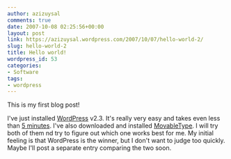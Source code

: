 ```yaml
---
author: azizuysal
comments: true
date: 2007-10-08 02:25:56+00:00
layout: post
link: https://azizuysal.wordpress.com/2007/10/07/hello-world-2/
slug: hello-world-2
title: Hello world!
wordpress_id: 53
categories:
- Software
tags:
- wordpress
---
```


This is my first blog post!

I've just installed [WordPress](http://wordpress.org/download/) v2.3. It's really very easy and takes even less than [5 minutes](http://codex.wordpress.org/Installing_WordPress#Famous_5-Minute_Install). I've also downloaded and installed [MovableType](http://www.movabletype.com/download/personal-use.html). I will try both of them nd try to figure out which one works best for me. My initial feeling is that WordPress is the winner, but I don't want to judge too quickly. Maybe I'll post a separate entry comparing the two soon.

